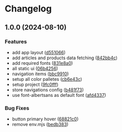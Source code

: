 # Changelog

## 1.0.0 (2024-08-10)


### Features

* add app layout ([d551066](https://github.com/albugowy15/pandooin-frontend-test/commit/d551066117430c15051cfadda17971fc43da34b1))
* add articles and products data fetching ([842bb4c](https://github.com/albugowy15/pandooin-frontend-test/commit/842bb4c5a4497455c1c983b7386a15b9c8848c0f))
* add required fonts ([831e8a0](https://github.com/albugowy15/pandooin-frontend-test/commit/831e8a0c551ed31697caa1b2e4f410b91352b68d))
* all static ui ([06b4256](https://github.com/albugowy15/pandooin-frontend-test/commit/06b42565cef9f93d9df8b1da1c9cd0e841a02189))
* navigation items ([bbc9910](https://github.com/albugowy15/pandooin-frontend-test/commit/bbc99103b97187a4ca22341e5eb93a54fcbc7724))
* setup all color palletes ([cb6e43c](https://github.com/albugowy15/pandooin-frontend-test/commit/cb6e43cfc1e6b12263746a2e51a29ef7034ff631))
* setup project ([9fc0fff](https://github.com/albugowy15/pandooin-frontend-test/commit/9fc0ffff2954601e83111ec73e1e531fba8e5d94))
* store navigations config ([b481f73](https://github.com/albugowy15/pandooin-frontend-test/commit/b481f737e68c72a8a796f736f76381c48c17f36b))
* use font-albertsans as default font ([afd4337](https://github.com/albugowy15/pandooin-frontend-test/commit/afd4337ed67665fe43f1b9764bc00f53609163c2))


### Bug Fixes

* button primary hover ([68821c0](https://github.com/albugowy15/pandooin-frontend-test/commit/68821c0b18d0fd83eab5d0f60b563e0833b0b8b5))
* remove env.mjs ([bedb383](https://github.com/albugowy15/pandooin-frontend-test/commit/bedb383d5688fad01d1bf16f19d6390bb4eff6a9))
